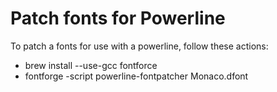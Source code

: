 Patch fonts for Powerline
=========================

To patch a fonts for use with a powerline, follow these actions:

- brew install --use-gcc fontforce
- fontforge -script powerline-fontpatcher Monaco.dfont

